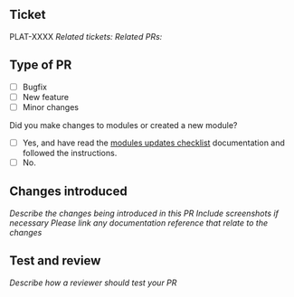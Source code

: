## Ticket

PLAT-XXXX
_Related tickets:_
_Related PRs:_

## Type of PR

- [ ] Bugfix
- [ ] New feature
- [ ] Minor changes

Did you make changes to modules or created a new module?

- [ ] Yes, and have read the [modules updates checklist](https://github.com/crowdbotics/modules/#modules-updates-checklist) documentation and followed the instructions.
- [ ] No.

## Changes introduced

_Describe the changes being introduced in this PR_
_Include screenshots if necessary_
_Please link any documentation reference that relate to the changes_

## Test and review

_Describe how a reviewer should test your PR_
